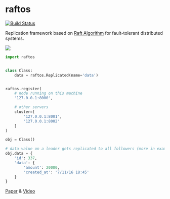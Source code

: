 # raftos

[![Build Status](https://travis-ci.org/zhebrak/django-statsy.svg)](https://travis-ci.org/zhebrak/django-statsy)

Replication framework based on [Raft Algorithm](https://raft.github.io/) for fault-tolerant distributed systems.

![](https://raw.github.com/zhebrak/raftos/master/docs/img/raft_rsm.png)



```python
import raftos


class Class:
    data = raftos.Replicated(name='data')


raftos.register(
    # node running on this machine
    '127.0.0.1:8000',

    # other servers
    cluster=[
        '127.0.0.1:8001',
        '127.0.0.1:8002'
    ]
)

obj = Class()

# data value on a leader gets replicated to all followers (more in examples)
obj.data = {
    'id': 337,
    'data': {
        'amount': 20000,
        'created_at': '7/11/16 18:45'
    }
}

```


[Paper](https://raft.github.io/raft.pdf) & [Video](https://www.youtube.com/watch?v=YbZ3zDzDnrw)
